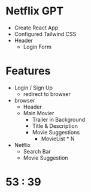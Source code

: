 # Netflix GPT

- Create React App
- Configured Tailwind CSS
- Header
    - Login Form

# Features

- Login / Sign Up
    - redirect to browser
- browser 
    - Header
    - Main Movier
        - Trailer in Background
        - Title & Description
        - Movie Suggestions
            - MovieList * N 
- Netflix
    - Search Bar
    - Movie Suggestion

# 53 : 39